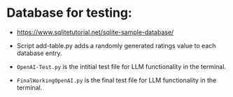 # Database for testing:
- https://www.sqlitetutorial.net/sqlite-sample-database/

- Script add-table.py adds a randomly generated ratings value to each database entry.
- `OpenAI-Test.py` is the intitial test file for LLM functionality in the terminal.
- `FinalWorkingOpenAI.py` is the final test file for LLM functionality in the terminal.